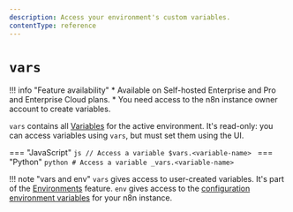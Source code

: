 ```yaml
---
description: Access your environment's custom variables.
contentType: reference
---
```


# `vars`

!!! info "Feature availability"
	* Available on Self-hosted Enterprise and Pro and Enterprise Cloud plans.
	* You need access to the n8n instance owner account to create variables.

`vars` contains all [Variables](/code/variables/) for the active environment. It's read-only: you can access variables using `vars`, but must set them using the UI.

=== "JavaScript"
	```js
	// Access a variable
	$vars.<variable-name>
	```
=== "Python"
	```python
	# Access a variable
	_vars.<variable-name>
	```

!!! note "vars and env"
	`vars` gives access to user-created variables. It's part of the [Environments](/source-control-environments/) feature. `env` gives access to the [configuration environment variables](/hosting/environment-variables/environment-variables/) for your n8n instance. 
